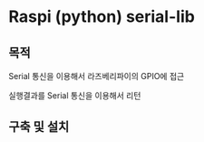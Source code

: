 # Raspi (python) serial-lib

## 목적

Serial 통신을 이용해서 라즈베리파이의 GPIO에 접근

실행결과를 Serial 통신을 이용해서 리턴

## 구축 및 설치



